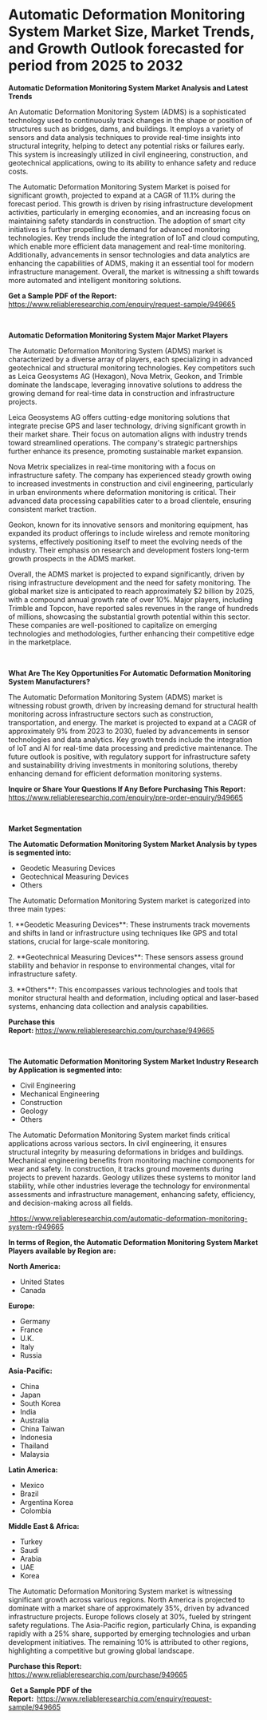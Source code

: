 <p><h1>Automatic Deformation Monitoring System Market Size, Market Trends, and Growth Outlook forecasted for period from 2025 to 2032</h1></p><p><strong>Automatic Deformation Monitoring System Market Analysis and Latest Trends</strong></p>
<p><p>An Automatic Deformation Monitoring System (ADMS) is a sophisticated technology used to continuously track changes in the shape or position of structures such as bridges, dams, and buildings. It employs a variety of sensors and data analysis techniques to provide real-time insights into structural integrity, helping to detect any potential risks or failures early. This system is increasingly utilized in civil engineering, construction, and geotechnical applications, owing to its ability to enhance safety and reduce costs.</p><p>The Automatic Deformation Monitoring System Market is poised for significant growth, projected to expand at a CAGR of 11.1% during the forecast period. This growth is driven by rising infrastructure development activities, particularly in emerging economies, and an increasing focus on maintaining safety standards in construction. The adoption of smart city initiatives is further propelling the demand for advanced monitoring technologies. Key trends include the integration of IoT and cloud computing, which enable more efficient data management and real-time monitoring. Additionally, advancements in sensor technologies and data analytics are enhancing the capabilities of ADMS, making it an essential tool for modern infrastructure management. Overall, the market is witnessing a shift towards more automated and intelligent monitoring solutions.</p></p>
<p><strong>Get a Sample PDF of the Report:&nbsp;</strong> <a href="https://www.reliableresearchiq.com/enquiry/request-sample/949665?utm_campaign=3226&utm_medium=2&utm_source=Github&utm_content=ia&utm_term=18042025&utm_id=automatic-deformation-monitoring-system">https://www.reliableresearchiq.com/enquiry/request-sample/949665</a></p>
<p>&nbsp;</p>
<p><strong>Automatic Deformation Monitoring System Major Market Players</strong></p>
<p><p>The Automatic Deformation Monitoring System (ADMS) market is characterized by a diverse array of players, each specializing in advanced geotechnical and structural monitoring technologies. Key competitors such as Leica Geosystems AG (Hexagon), Nova Metrix, Geokon, and Trimble dominate the landscape, leveraging innovative solutions to address the growing demand for real-time data in construction and infrastructure projects.</p><p>Leica Geosystems AG offers cutting-edge monitoring solutions that integrate precise GPS and laser technology, driving significant growth in their market share. Their focus on automation aligns with industry trends toward streamlined operations. The company's strategic partnerships further enhance its presence, promoting sustainable market expansion.</p><p>Nova Metrix specializes in real-time monitoring with a focus on infrastructure safety. The company has experienced steady growth owing to increased investments in construction and civil engineering, particularly in urban environments where deformation monitoring is critical. Their advanced data processing capabilities cater to a broad clientele, ensuring consistent market traction.</p><p>Geokon, known for its innovative sensors and monitoring equipment, has expanded its product offerings to include wireless and remote monitoring systems, effectively positioning itself to meet the evolving needs of the industry. Their emphasis on research and development fosters long-term growth prospects in the ADMS market.</p><p>Overall, the ADMS market is projected to expand significantly, driven by rising infrastructure development and the need for safety monitoring. The global market size is anticipated to reach approximately $2 billion by 2025, with a compound annual growth rate of over 10%. Major players, including Trimble and Topcon, have reported sales revenues in the range of hundreds of millions, showcasing the substantial growth potential within this sector. These companies are well-positioned to capitalize on emerging technologies and methodologies, further enhancing their competitive edge in the marketplace.</p></p>
<p>&nbsp;</p>
<p><strong>What Are The Key Opportunities For Automatic Deformation Monitoring System Manufacturers?</strong></p>
<p><p>The Automatic Deformation Monitoring System (ADMS) market is witnessing robust growth, driven by increasing demand for structural health monitoring across infrastructure sectors such as construction, transportation, and energy. The market is projected to expand at a CAGR of approximately 9% from 2023 to 2030, fueled by advancements in sensor technologies and data analytics. Key growth trends include the integration of IoT and AI for real-time data processing and predictive maintenance. The future outlook is positive, with regulatory support for infrastructure safety and sustainability driving investments in monitoring solutions, thereby enhancing demand for efficient deformation monitoring systems.</p></p>
<p><strong>Inquire or Share Your Questions If Any Before Purchasing This Report:</strong> <a href="https://www.reliableresearchiq.com/enquiry/pre-order-enquiry/949665?utm_campaign=3226&utm_medium=2&utm_source=Github&utm_content=ia&utm_term=18042025&utm_id=automatic-deformation-monitoring-system">https://www.reliableresearchiq.com/enquiry/pre-order-enquiry/949665</a></p>
<p>&nbsp;</p>
<p><strong>Market Segmentation</strong></p>
<p><strong>The Automatic Deformation Monitoring System Market Analysis by types is segmented into:</strong></p>
<p><ul><li>Geodetic Measuring Devices</li><li>Geotechnical Measuring Devices</li><li>Others</li></ul></p>
<p><p>The Automatic Deformation Monitoring System market is categorized into three main types: </p><p>1. **Geodetic Measuring Devices**: These instruments track movements and shifts in land or infrastructure using techniques like GPS and total stations, crucial for large-scale monitoring.</p><p>2. **Geotechnical Measuring Devices**: These sensors assess ground stability and behavior in response to environmental changes, vital for infrastructure safety.</p><p>3. **Others**: This encompasses various technologies and tools that monitor structural health and deformation, including optical and laser-based systems, enhancing data collection and analysis capabilities.</p></p>
<p><strong>Purchase this Report:&nbsp;</strong><a href="https://www.reliableresearchiq.com/purchase/949665?utm_campaign=3226&utm_medium=2&utm_source=Github&utm_content=ia&utm_term=18042025&utm_id=automatic-deformation-monitoring-system">https://www.reliableresearchiq.com/purchase/949665</a></p>
<p>&nbsp;</p>
<p><strong>The Automatic Deformation Monitoring System Market Industry Research by Application is segmented into:</strong></p>
<p><ul><li>Civil Engineering</li><li>Mechanical Engineering</li><li>Construction</li><li>Geology</li><li>Others</li></ul></p>
<p><p>The Automatic Deformation Monitoring System market finds critical applications across various sectors. In civil engineering, it ensures structural integrity by measuring deformations in bridges and buildings. Mechanical engineering benefits from monitoring machine components for wear and safety. In construction, it tracks ground movements during projects to prevent hazards. Geology utilizes these systems to monitor land stability, while other industries leverage the technology for environmental assessments and infrastructure management, enhancing safety, efficiency, and decision-making across all fields.</p></p>
<p><a href="https://www.reliableresearchiq.com/automatic-deformation-monitoring-system-r949665?utm_campaign=3226&utm_medium=2&utm_source=Github&utm_content=ia&utm_term=18042025&utm_id=automatic-deformation-monitoring-system">&nbsp;https://www.reliableresearchiq.com/automatic-deformation-monitoring-system-r949665</a></p>
<p><strong>In terms of Region, the Automatic Deformation Monitoring System Market Players available by Region are:</strong></p>
<p>
    <p> <strong> North America: </strong>
        <ul>
            <li>United States</li>
            <li>Canada</li>
        </ul>
        </p> 
    <p> <strong> Europe: </strong>
        <ul>
            <li>Germany</li>
            <li>France</li>
            <li>U.K.</li>
            <li>Italy</li>
            <li>Russia</li>
        </ul>
        </p> 
    <p> <strong> Asia-Pacific: </strong>
        <ul>
            <li>China</li>
            <li>Japan</li>
            <li>South Korea</li>
            <li>India</li>
            <li>Australia</li>
            <li>China Taiwan</li>
            <li>Indonesia</li>
            <li>Thailand</li>
            <li>Malaysia</li>
        </ul>
        </p> 
    <p> <strong> Latin America: </strong>
        <ul>
            <li>Mexico</li>
            <li>Brazil</li>
            <li>Argentina Korea</li>
            <li>Colombia</li>
        </ul>
        </p> 
    <p> <strong> Middle East & Africa: </strong>
        <ul>
            <li>Turkey</li>
            <li>Saudi</li>
            <li>Arabia</li>
            <li>UAE</li>
            <li>Korea</li>
        </ul>
    </p>
    </p>
<p><p>The Automatic Deformation Monitoring System market is witnessing significant growth across various regions. North America is projected to dominate with a market share of approximately 35%, driven by advanced infrastructure projects. Europe follows closely at 30%, fueled by stringent safety regulations. The Asia-Pacific region, particularly China, is expanding rapidly with a 25% share, supported by emerging technologies and urban development initiatives. The remaining 10% is attributed to other regions, highlighting a competitive but growing global landscape.</p></p>
<p><strong>Purchase this Report: </strong><a href="https://www.reliableresearchiq.com/purchase/949665?utm_campaign=3226&utm_medium=2&utm_source=Github&utm_content=ia&utm_term=18042025&utm_id=automatic-deformation-monitoring-system">https://www.reliableresearchiq.com/purchase/949665</a></p>
<p>&nbsp;<strong>Get a Sample PDF of the Report:&nbsp;&nbsp;</strong><a href="https://www.reliableresearchiq.com/enquiry/request-sample/949665?utm_campaign=3226&utm_medium=2&utm_source=Github&utm_content=ia&utm_term=18042025&utm_id=automatic-deformation-monitoring-system">https://www.reliableresearchiq.com/enquiry/request-sample/949665</a></p>
<p><strong></strong></p>
<p><p></p><p></p><p></p></p>